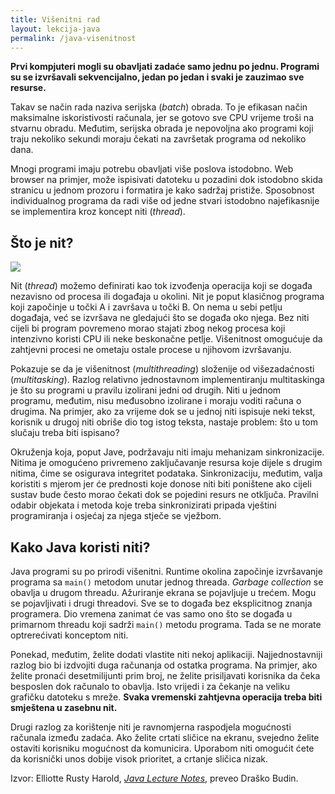 ```yaml
---
title: Višenitni rad
layout: lekcija-java
permalink: /java-visenitnost
---
```


**Prvi kompjuteri mogli su obavljati zadaće samo jednu po jednu. Programi su se izvršavali sekvencijalno, jedan po jedan i svaki je zauzimao sve resurse.**

Takav se način rada naziva serijska (*batch*) obrada. To je efikasan način maksimalne iskoristivosti računala, jer se gotovo sve CPU vrijeme troši na stvarnu obradu. Međutim, serijska obrada je nepovoljna ako programi koji traju nekoliko sekundi moraju čekati na završetak programa od nekoliko dana.

Mnogi programi imaju potrebu obavljati više poslova istodobno. Web browser na primjer, može ispisivati datoteku u pozadini dok istodobno skida stranicu u jednom prozoru i formatira je kako sadržaj pristiže. Sposobnost individualnog programa da radi više od jedne stvari istodobno najefikasnije se implementira kroz koncept niti (*thread*).

## Što je nit?

![](https://upload.wikimedia.org/wikipedia/commons/thumb/a/a5/Multithreaded_process.svg/450px-Multithreaded_process.svg.png)

Nit (*thread*) možemo definirati kao tok izvođenja operacija koji se događa nezavisno od procesa ili događaja u okolini. Nit je poput klasičnog programa koji započinje u točki A i završava u točki B. On nema u sebi petlju događaja, već se izvršava ne gledajući što se događa oko njega. Bez niti cijeli bi program povremeno morao stajati zbog nekog procesa koji intenzivno koristi CPU ili neke beskonačne petlje. Višenitnost omogućuje da zahtjevni procesi ne ometaju ostale procese u njihovom izvršavanju.

Pokazuje se da je višenitnost (*multithreading*) složenije od višezadaćnosti (*multitasking*). Razlog relativno jednostavnom implementiranju multitaskinga je što su programi u pravilu izolirani jedni od drugih. Niti u jednom programu, međutim, nisu međusobno izolirane i moraju voditi računa o drugima. Na primjer, ako za vrijeme dok se u jednoj niti ispisuje neki tekst, korisnik u drugoj niti obriše dio tog istog teksta, nastaje problem: što u tom slučaju treba biti ispisano?

Okruženja koja, poput Jave, podržavaju niti imaju mehanizam sinkronizacije. Nitima je omogućeno privremeno zaključavanje resursa koje dijele s drugim nitima, čime se osigurava integritet podataka. Sinkronizaciju, međutim, valja koristiti s mjerom jer će prednosti koje donose niti biti poništene ako cijeli sustav bude često morao čekati dok se pojedini resurs ne otključa. Pravilni odabir objekata i metoda koje treba sinkronizirati pripada vještini programiranja i osjećaj za njega stječe se vježbom.

## Kako Java koristi niti?

Java programi su po prirodi višenitni. Runtime okolina započinje izvršavanje programa sa `main()` metodom unutar jednog threada. *Garbage collection* se obavlja u drugom threadu. Ažuriranje ekrana se pojavljuje u trećem. Mogu se pojavljivati i drugi threadovi. Sve se to događa bez eksplicitnog znanja programera. Dio vremena zanimat će vas samo ono što se događa u primarnom threadu koji sadrži `main()` metodu programa. Tada se ne morate optrerećivati konceptom niti.

Ponekad, međutim, želite dodati vlastite niti nekoj aplikaciji. Najjednostavniji razlog  bio bi izdvojiti duga računanja od ostatka programa. Na primjer, ako želite pronaći desetmilijunti prim broj, ne želite prisiljavati korisnika da čeka besposlen dok računalo to obavlja. Isto vrijedi i za čekanje na veliku grafičku datoteku s mreže. **Svaka vremenski zahtjevna operacija treba biti smještena u zasebnu nit.**

Drugi razlog za korištenje niti je ravnomjerna raspodjela mogućnosti računala između zadaća. Ako želite crtati sličice na ekranu, svejedno želite ostaviti korisniku mogućnost da komunicira. Uporabom niti omogućit ćete da korisnički unos dobije visok prioritet, a crtanje sličica nizak.


Izvor: Elliotte Rusty Harold, *[Java Lecture Notes](//www.cafeaulait.org/course/index.html)*, preveo Draško Budin.
